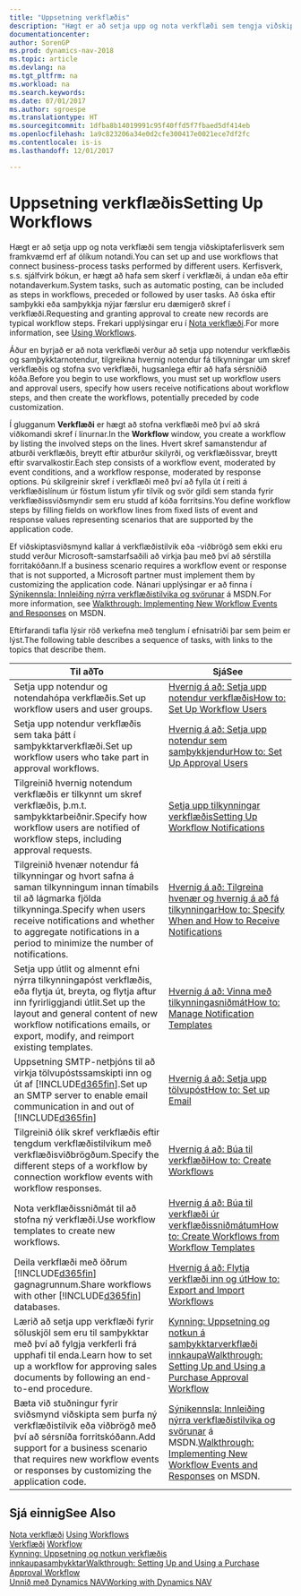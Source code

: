 ```yaml
---
title: "Uppsetning verkflæðis"
description: "Hægt er að setja upp og nota verkflæði sem tengja viðskiptaferlisverk sem framkvæmd erf af ólíkum notandi. Kerfisverk, s.s. sjálfvirk bókun, er hægt að hafa sem skerf í verkflæði, á undan eða eftir notandaverkum. Að óska eftir samþykki eða samþykkja nýjar færslur eru dæmigerð skref í verkflæði."
documentationcenter: 
author: SorenGP
ms.prod: dynamics-nav-2018
ms.topic: article
ms.devlang: na
ms.tgt_pltfrm: na
ms.workload: na
ms.search.keywords: 
ms.date: 07/01/2017
ms.author: sgroespe
ms.translationtype: HT
ms.sourcegitcommit: 1dfba8b14019991c95f40ffd5f7fbaed5df414eb
ms.openlocfilehash: 1a9c823206a34e0d2cfe300417e0021ece7df2fc
ms.contentlocale: is-is
ms.lasthandoff: 12/01/2017

---
```

# <a name="setting-up-workflows"></a><span data-ttu-id="63a0f-105">Uppsetning verkflæðis</span><span class="sxs-lookup"><span data-stu-id="63a0f-105">Setting Up Workflows</span></span>
<span data-ttu-id="63a0f-106">Hægt er að setja upp og nota verkflæði sem tengja viðskiptaferlisverk sem framkvæmd erf af ólíkum notandi.</span><span class="sxs-lookup"><span data-stu-id="63a0f-106">You can set up and use workflows that connect business-process tasks performed by different users.</span></span> <span data-ttu-id="63a0f-107">Kerfisverk, s.s. sjálfvirk bókun, er hægt að hafa sem skerf í verkflæði, á undan eða eftir notandaverkum.</span><span class="sxs-lookup"><span data-stu-id="63a0f-107">System tasks, such as automatic posting, can be included as steps in workflows, preceded or followed by user tasks.</span></span> <span data-ttu-id="63a0f-108">Að óska eftir samþykki eða samþykkja nýjar færslur eru dæmigerð skref í verkflæði.</span><span class="sxs-lookup"><span data-stu-id="63a0f-108">Requesting and granting approval to create new records are typical workflow steps.</span></span> <span data-ttu-id="63a0f-109">Frekari upplýsingar eru í [Nota verkflæði](across-use-workflows.md).</span><span class="sxs-lookup"><span data-stu-id="63a0f-109">For more information, see [Using Workflows](across-use-workflows.md).</span></span>  

 <span data-ttu-id="63a0f-110">Áður en byrjað er að nota verkflæði verður að setja upp notendur verkflæðis og samþykktarnotendur, tilgreikna hvernig notendur fá tilkynningar um skref verkflæðis og stofna svo verkflæði, hugsanlega eftir að hafa sérsniðið kóða.</span><span class="sxs-lookup"><span data-stu-id="63a0f-110">Before you begin to use workflows, you must set up workflow users and approval users, specify how users receive notifications about workflow steps, and then create the workflows, potentially preceded by code customization.</span></span>  

 <span data-ttu-id="63a0f-111">Í glugganum **Verkflæði** er hægt að stofna verkflæði með því að skrá viðkomandi skref í línurnar.</span><span class="sxs-lookup"><span data-stu-id="63a0f-111">In the **Workflow** window, you create a workflow by listing the involved steps on the lines.</span></span> <span data-ttu-id="63a0f-112">Hvert skref samanstendur af atburði verkflæðis, breytt eftir atburður skilyrði, og verkflæðissvar, breytt eftir svarvalkostir.</span><span class="sxs-lookup"><span data-stu-id="63a0f-112">Each step consists of a workflow event, moderated by event conditions, and a workflow response, moderated by response options.</span></span> <span data-ttu-id="63a0f-113">Þú skilgreinir skref í verkflæði með því að fylla út í reiti á verkflæðislínum úr föstum listum yfir tilvik og svör gildi sem standa fyrir verkflæðissviðsmyndir sem eru studd af kóða forritsins.</span><span class="sxs-lookup"><span data-stu-id="63a0f-113">You define workflow steps by filling fields on workflow lines from fixed lists of event and response values representing scenarios that are supported by the application code.</span></span>  

 <span data-ttu-id="63a0f-114">Ef viðskiptasviðsmynd kallar á verkflæðistilvik eða -viðbrögð sem ekki eru studd verður Microsoft-samstarfsaðili að virkja þau með því að sérstilla forritakóðann.</span><span class="sxs-lookup"><span data-stu-id="63a0f-114">If a business scenario requires a workflow event or response that is not supported, a Microsoft partner must implement them by customizing the application code.</span></span> <span data-ttu-id="63a0f-115">Nánari upplýsingar er að finna í [Sýnikennsla: Innleiðing nýrra verkflæðistilvika og svörunar](https://msdn.microsoft.com/en-us/library/mt574349.aspx) á MSDN.</span><span class="sxs-lookup"><span data-stu-id="63a0f-115">For more information, see [Walkthrough: Implementing New Workflow Events and Responses](https://msdn.microsoft.com/en-us/library/mt574349.aspx) on MSDN.</span></span>

 <span data-ttu-id="63a0f-116">Eftirfarandi tafla lýsir röð verkefna með tenglum í efnisatriði þar sem þeim er lýst.</span><span class="sxs-lookup"><span data-stu-id="63a0f-116">The following table describes a sequence of tasks, with links to the topics that describe them.</span></span>  

|<span data-ttu-id="63a0f-117">**Til að**</span><span class="sxs-lookup"><span data-stu-id="63a0f-117">**To**</span></span>|<span data-ttu-id="63a0f-118">**Sjá**</span><span class="sxs-lookup"><span data-stu-id="63a0f-118">**See**</span></span>|  
|------------|-------------|  
|<span data-ttu-id="63a0f-119">Setja upp notendur og notendahópa verkflæðis.</span><span class="sxs-lookup"><span data-stu-id="63a0f-119">Set up workflow users and user groups.</span></span>|[<span data-ttu-id="63a0f-120">Hvernig á að: Setja upp notendur verkflæðis</span><span class="sxs-lookup"><span data-stu-id="63a0f-120">How to: Set Up Workflow Users</span></span>](across-how-to-set-up-workflow-users.md)|  
|<span data-ttu-id="63a0f-121">Setja upp notendur verkflæðis sem taka þátt í samþykktarverkflæði.</span><span class="sxs-lookup"><span data-stu-id="63a0f-121">Set up workflow users who take part in approval workflows.</span></span>|[<span data-ttu-id="63a0f-122">Hvernig á að: Setja upp notendur sem samþykkjendur</span><span class="sxs-lookup"><span data-stu-id="63a0f-122">How to: Set Up Approval Users</span></span>](across-how-to-set-up-approval-users.md)|  
|<span data-ttu-id="63a0f-123">Tilgreinið hvernig notendum verkflæðis er tilkynnt um skref verkflæðis, þ.m.t. samþykktarbeiðnir.</span><span class="sxs-lookup"><span data-stu-id="63a0f-123">Specify how workflow users are notified of workflow steps, including approval requests.</span></span>|[<span data-ttu-id="63a0f-124">Setja upp tilkynningar verkflæðis</span><span class="sxs-lookup"><span data-stu-id="63a0f-124">Setting Up Workflow Notifications</span></span>](across-setting-up-workflow-notifications.md)|  
|<span data-ttu-id="63a0f-125">Tilgreinið hvenær notendur fá tilkynningar og hvort safna á saman tilkynningum innan tímabils til að lágmarka fjölda tilkynninga.</span><span class="sxs-lookup"><span data-stu-id="63a0f-125">Specify when users receive notifications and whether to aggregate notifications in a period to minimize the number of notifications.</span></span>|[<span data-ttu-id="63a0f-126">Hvernig á að: Tilgreina hvenær og hvernig á að fá tilkynningar</span><span class="sxs-lookup"><span data-stu-id="63a0f-126">How to: Specify When and How to Receive Notifications</span></span>](across-how-to-specify-when-and-how-to-receive-notifications.md)|  
|<span data-ttu-id="63a0f-127">Setja upp útlit og almennt efni nýrra tilkynningapóst verkflæðis, eða flytja út, breyta, og flytja aftur inn fyrirliggjandi útlit.</span><span class="sxs-lookup"><span data-stu-id="63a0f-127">Set up the layout and general content of new workflow notifications emails, or export, modify, and reimport existing templates.</span></span>|[<span data-ttu-id="63a0f-128">Hvernig á að: Vinna með tilkynningasniðmát</span><span class="sxs-lookup"><span data-stu-id="63a0f-128">How to: Manage Notification Templates</span></span>](across-how-to-manage-notification-templates.md)|  
|<span data-ttu-id="63a0f-129">Uppsetning SMTP-netþjóns til að virkja tölvupóstssamskipti inn og út af [!INCLUDE[d365fin](includes/d365fin_md.md)].</span><span class="sxs-lookup"><span data-stu-id="63a0f-129">Set up an SMTP server to enable email communication in and out of [!INCLUDE[d365fin](includes/d365fin_md.md)]</span></span>|[<span data-ttu-id="63a0f-130">Hvernig á að: Setja upp tölvupóst</span><span class="sxs-lookup"><span data-stu-id="63a0f-130">How to: Set up Email</span></span>](madeira-how-setup-email.md)|
|<span data-ttu-id="63a0f-131">Tilgreinið ólík skref verkflæðis eftir tengdum verkflæðistilvikum með verkflæðisviðbrögðum.</span><span class="sxs-lookup"><span data-stu-id="63a0f-131">Specify the different steps of a workflow by connection workflow events with workflow responses.</span></span>|[<span data-ttu-id="63a0f-132">Hvernig á að: Búa til verkflæði</span><span class="sxs-lookup"><span data-stu-id="63a0f-132">How to: Create Workflows</span></span>](across-how-to-create-workflows.md)|  
|<span data-ttu-id="63a0f-133">Nota verkflæðissniðmát til að stofna ný verkflæði.</span><span class="sxs-lookup"><span data-stu-id="63a0f-133">Use workflow templates to create new workflows.</span></span>|[<span data-ttu-id="63a0f-134">Hvernig á að: Búa til verkflæði úr verkflæðissniðmátum</span><span class="sxs-lookup"><span data-stu-id="63a0f-134">How to: Create Workflows from Workflow Templates</span></span>](across-how-to-create-workflows-from-workflow-templates.md)|  
|<span data-ttu-id="63a0f-135">Deila verkflæði með öðrum [!INCLUDE[d365fin](includes/d365fin_md.md)] gagnagrunnum.</span><span class="sxs-lookup"><span data-stu-id="63a0f-135">Share workflows with other [!INCLUDE[d365fin](includes/d365fin_md.md)] databases.</span></span>|[<span data-ttu-id="63a0f-136">Hvernig á að: Flytja verkflæði inn og út</span><span class="sxs-lookup"><span data-stu-id="63a0f-136">How to: Export and Import Workflows</span></span>](across-how-to-export-and-import-workflows.md)|  
|<span data-ttu-id="63a0f-137">Lærið að setja upp verkflæði fyrir söluskjöl sem eru til samþykktar með því að fylgja verkferli frá upphafi til enda.</span><span class="sxs-lookup"><span data-stu-id="63a0f-137">Learn how to set up a workflow for approving sales documents by following an end-to-end procedure.</span></span>|[<span data-ttu-id="63a0f-138">Kynning: Uppsetning og notkun á samþykktarverkflæði innkaupa</span><span class="sxs-lookup"><span data-stu-id="63a0f-138">Walkthrough: Setting Up and Using a Purchase Approval Workflow</span></span>](walkthrough-setting-up-and-using-a-purchase-approval-workflow.md)|  
|<span data-ttu-id="63a0f-139">Bæta við stuðningur fyrir sviðsmynd viðskipta sem þurfa ný verkflæðistilvik eða viðbrögð með því að sérsníða forritskóðann.</span><span class="sxs-lookup"><span data-stu-id="63a0f-139">Add support for a business scenario that requires new workflow events or responses by customizing the application code.</span></span>|<span data-ttu-id="63a0f-140">[Sýnikennsla: Innleiðing nýrra verkflæðistilvika og svörunar](https://msdn.microsoft.com/en-us/library/mt574349.aspx) á MSDN.</span><span class="sxs-lookup"><span data-stu-id="63a0f-140">[Walkthrough: Implementing New Workflow Events and Responses](https://msdn.microsoft.com/en-us/library/mt574349.aspx) on MSDN.</span></span>|  

## <a name="see-also"></a><span data-ttu-id="63a0f-141">Sjá einnig</span><span class="sxs-lookup"><span data-stu-id="63a0f-141">See Also</span></span>  
 <span data-ttu-id="63a0f-142">[Nota verkflæði](across-use-workflows.md) </span><span class="sxs-lookup"><span data-stu-id="63a0f-142">[Using Workflows](across-use-workflows.md) </span></span>  
 <span data-ttu-id="63a0f-143">[Verkflæði](across-workflow.md) </span><span class="sxs-lookup"><span data-stu-id="63a0f-143">[Workflow](across-workflow.md) </span></span>  
 [<span data-ttu-id="63a0f-144">Kynning: Uppsetning og notkun verkflæðis innkaupasamþykktar</span><span class="sxs-lookup"><span data-stu-id="63a0f-144">Walkthrough: Setting Up and Using a Purchase Approval Workflow</span></span>](walkthrough-setting-up-and-using-a-purchase-approval-workflow.md)  
 [<span data-ttu-id="63a0f-145">Unnið með Dynamics NAV</span><span class="sxs-lookup"><span data-stu-id="63a0f-145">Working with Dynamics NAV</span></span>](ui-work-product.md)

